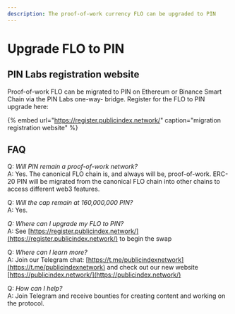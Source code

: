 ```yaml
---
description: The proof-of-work currency FLO can be upgraded to PIN
---
```


# Upgrade FLO to PIN

## PIN Labs registration website

Proof-of-work FLO can be migrated to PIN on Ethereum or Binance Smart Chain via the PIN Labs one-way- bridge. Register for the FLO to PIN upgrade here:

{% embed url="https://register.publicindex.network/" caption="migration registration website" %}

## FAQ

Q: _Will PIN remain a proof-of-work network?_  
A: Yes. The canonical FLO chain is, and always will be, proof-of-work. ERC-20 PIN will be migrated from the canonical FLO chain into other chains to access different web3 features.

Q: _Will the cap remain at 160,000,000 PIN?_  
A: Yes.

_Q: Where can I upgrade my FLO to PIN?_  
A: See [https://register.publicindex.network/](https://register.publicindex.network/) to begin the swap

Q: _Where can I learn more?_  
A: Join our Telegram chat: [https://t.me/publicindexnetwork](https://t.me/publicindexnetwork) and check out our new website [https://publicindex.network/](https://publicindex.network/)

Q: _How can I help?_  
A: Join Telegram and receive bounties for creating content and working on the protocol.



